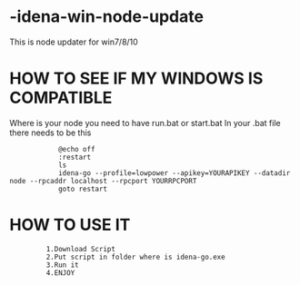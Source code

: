 # -idena-win-node-update
This is node updater for win7/8/10
# HOW TO SEE IF MY WINDOWS IS COMPATIBLE
Where is your node you need to have run.bat or start.bat
In your .bat file there needs to be this


                @echo off
                :restart
                ls
                idena-go --profile=lowpower --apikey=YOURAPIKEY --datadir node --rpcaddr localhost --rpcport YOURRPCPORT
                goto restart





# HOW TO USE IT
             1.Download Script
             2.Put script in folder where is idena-go.exe
             3.Run it
             4.ENJOY
